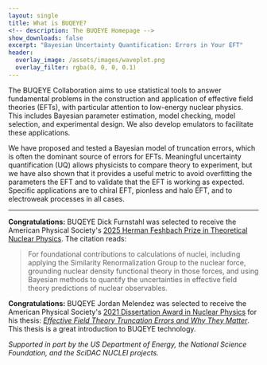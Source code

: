 ```yaml
---
layout: single
title: What is BUQEYE?
<!-- description: The BUQEYE Homepage -->
show_downloads: false
excerpt: "Bayesian Uncertainty Quantification: Errors in Your EFT"
header:
  overlay_image: /assets/images/waveplot.png
  overlay_filter: rgba(0, 0, 0, 0.1)
---
```



The BUQEYE Collaboration aims to use statistical tools to answer fundamental problems in the construction and application of effective field theories (EFTs), with particular attention to low-energy nuclear physics.
This includes Bayesian parameter estimation, model checking, model selection, and experimental design.
We also develop emulators to facilitate these applications.

We have proposed and tested a Bayesian model of truncation errors, which is often the dominant source of errors for EFTs.
Meaningful uncertainty quantification (UQ) allows physicists to compare theory to experiment, but we have also shown that it provides a useful metric to avoid overfitting the parameters the EFT and to validate that the EFT is working as expected.
Specific applications are to chiral EFT, pionless and halo EFT, and to electroweak processes in all cases.

<hr>

**Congratulations:** BUQEYE Dick Furnstahl was selected to receive the American Physical Society's <a href="https://www.aps.org/funding-recognition/prize/herman-feshbach-prize">2025 Herman Feshbach Prize in Theoretical Nuclear Physics</a>. The citation reads:

> For foundational contributions to calculations of nuclei, including applying the Similarity Renormalization Group to the nuclear force, grounding nuclear density functional theory in those forces, and using Bayesian methods to quantify the uncertainties in effective field theory predictions of nuclear observables.

**Congratulations:** BUQEYE Jordan Melendez was selected to receive the American Physical Society's <a href="https://www.aps.org/programs/honors/prizes/nuclear.cfm">2021 Dissertation Award in Nuclear Physics</a> for his thesis: <a href="https://inspirehep.net/literature/1806708">*Effective Field Theory Truncation Errors and Why They Matter*</a>. This thesis is a great introduction to BUQEYE technology.



*Supported in part by the US Department of Energy, the National Science Foundation, and the SciDAC NUCLEI projects.*
